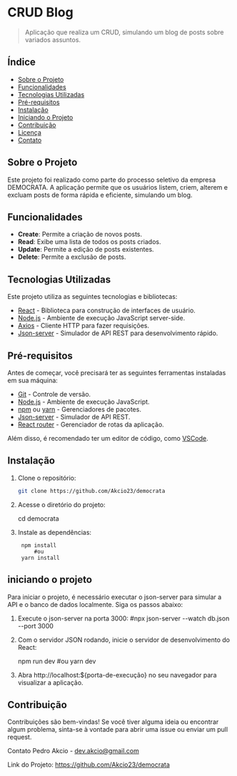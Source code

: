 # CRUD Blog

> Aplicação que realiza um CRUD, simulando um blog de posts sobre variados assuntos.

## Índice

- [Sobre o Projeto](#sobre-o-projeto)
- [Funcionalidades](#funcionalidades)
- [Tecnologias Utilizadas](#tecnologias-utilizadas)
- [Pré-requisitos](#pré-requisitos)
- [Instalação](#instalação)
- [Iniciando o Projeto](#iniciando-o-projeto)
- [Contribuição](#contribuição)
- [Licença](#licença)
- [Contato](#contato)

## Sobre o Projeto

Este projeto foi realizado como parte do processo seletivo da empresa DEMOCRATA. A aplicação permite que os usuários listem, criem, alterem e excluam posts de forma rápida e eficiente, simulando um blog.

## Funcionalidades

- **Create**: Permite a criação de novos posts.
- **Read**: Exibe uma lista de todos os posts criados.
- **Update**: Permite a edição de posts existentes.
- **Delete**: Permite a exclusão de posts.

## Tecnologias Utilizadas

Este projeto utiliza as seguintes tecnologias e bibliotecas:

- [React](https://reactjs.org/) - Biblioteca para construção de interfaces de usuário.
- [Node.js](https://nodejs.org/) - Ambiente de execução JavaScript server-side.
- [Axios](https://axios-http.com/) - Cliente HTTP para fazer requisições.
- [Json-server](https://www.npmjs.com/package/json-server) - Simulador de API REST para desenvolvimento rápido.

## Pré-requisitos

Antes de começar, você precisará ter as seguintes ferramentas instaladas em sua máquina:

- [Git](https://git-scm.com/) - Controle de versão.
- [Node.js](https://nodejs.org/) - Ambiente de execução JavaScript.
- [npm](https://www.npmjs.com/) ou [yarn](https://yarnpkg.com/) - Gerenciadores de pacotes.
- [Json-server](https://www.npmjs.com/package/json-server) - Simulador de API REST.
- [React router](https://reactrouter.com/en/main) - Gerenciador de rotas da aplicação.

Além disso, é recomendado ter um editor de código, como [VSCode](https://code.visualstudio.com/).

## Instalação

1. Clone o repositório:

   ```bash
   git clone https://github.com/Akcio23/democrata

2. Acesse o diretório do projeto:

    cd democrata

3. Instale as dependências:

        npm install
            #ou
        yarn install

## iniciando o projeto

Para iniciar o projeto, é necessário executar o json-server para simular a API e o banco de dados localmente. Siga os passos abaixo:
 
1. Execute o json-server na porta 3000: #npx json-server --watch db.json --port 3000

2. Com o servidor JSON rodando, inicie o servidor de desenvolvimento do React:

    npm run dev
        #ou
    yarn dev

3. Abra http://localhost:${porta-de-execução} no seu navegador para visualizar a aplicação.

## Contribuição
Contribuições são bem-vindas! Se você tiver alguma ideia ou encontrar algum problema, sinta-se à vontade para abrir uma issue ou enviar um pull request.

Contato
Pedro Akcio - dev.akcio@gmail.com

Link do Projeto: https://github.com/Akcio23/democrata
